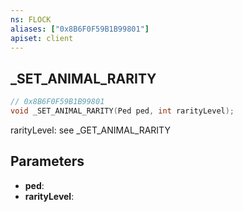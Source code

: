 ```yaml
---
ns: FLOCK
aliases: ["0x8B6F0F59B1B99801"]
apiset: client
---
```

## _SET_ANIMAL_RARITY

```c
// 0x8B6F0F59B1B99801
void _SET_ANIMAL_RARITY(Ped ped, int rarityLevel);
```

rarityLevel: see _GET_ANIMAL_RARITY

## Parameters
* **ped**:
* **rarityLevel**: